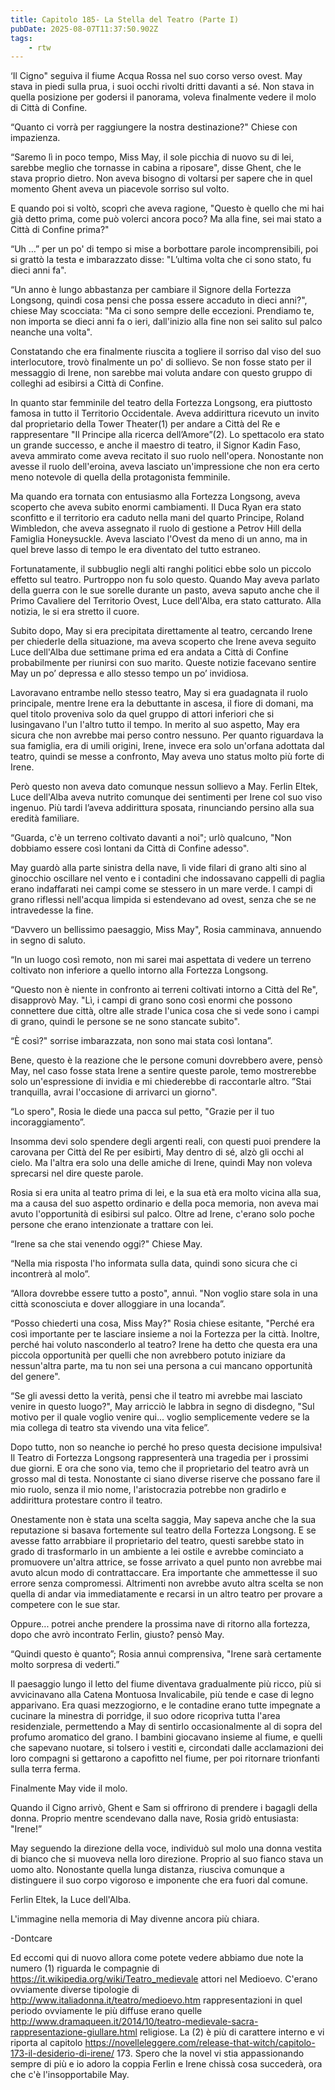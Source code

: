 ```yaml
---
title: Capitolo 185- La Stella del Teatro (Parte I)
pubDate: 2025-08-07T11:37:50.902Z
tags:
    - rtw
---
```



‘Il Cigno" seguiva il fiume Acqua Rossa nel suo corso verso ovest. May stava in piedi sulla prua, i suoi occhi rivolti dritti davanti a sé. Non stava in quella posizione per godersi il panorama, voleva finalmente vedere il molo di Città di Confine.


“Quanto ci vorrà per raggiungere la nostra destinazione?" Chiese con impazienza.


“Saremo lì in poco tempo, Miss May, il sole picchia di nuovo su di lei, sarebbe meglio che tornasse in cabina a riposare", disse Ghent, che le stava proprio dietro. Non aveva bisogno di voltarsi per sapere che in quel momento Ghent aveva un piacevole sorriso sul volto.


E quando poi si voltò, scoprì che aveva ragione, "Questo è quello che mi hai già detto prima, come può volerci ancora poco? Ma alla fine, sei mai stato a Città di Confine prima?"


“Uh …” per un po' di tempo si mise a borbottare parole incomprensibili, poi si grattò la testa e imbarazzato disse: "L’ultima volta che ci sono stato, fu dieci anni fa".


“Un anno è lungo abbastanza per cambiare il Signore della Fortezza Longsong, quindi cosa pensi che possa essere accaduto in dieci anni?", chiese May scocciata: "Ma ci sono sempre delle eccezioni. Prendiamo te, non importa se dieci anni fa o ieri, dall'inizio alla fine non sei salito sul palco neanche una volta".


Constatando che era finalmente riuscita a togliere il sorriso dal viso del suo interlocutore, trovò finalmente un po' di sollievo. Se non fosse stato per il messaggio di Irene, non sarebbe mai voluta andare con questo gruppo di colleghi ad esibirsi a Città di Confine.


In quanto star femminile del teatro della Fortezza Longsong, era piuttosto famosa in tutto il Territorio Occidentale. Aveva addirittura ricevuto un invito dal proprietario della Tower Theater(1) per andare a Città del Re e rappresentare "Il Principe alla ricerca dell’Amore”(2). Lo spettacolo era stato un grande successo, e anche il maestro di teatro, il Signor Kadin Faso, aveva ammirato come aveva recitato il suo ruolo nell'opera. Nonostante non avesse il ruolo dell'eroina, aveva lasciato un'impressione che non era certo meno notevole di quella della protagonista femminile.


Ma quando era tornata con entusiasmo alla Fortezza Longsong, aveva scoperto che aveva subito enormi cambiamenti. Il Duca Ryan era stato sconfitto e il territorio era caduto nella mani del quarto Principe, Roland Wimbledon, che aveva assegnato il ruolo di gestione a Petrov Hill della Famiglia Honeysuckle. Aveva lasciato l'Ovest da meno di un anno, ma in quel breve lasso di tempo le era diventato del tutto estraneo.


Fortunatamente, il subbuglio negli alti ranghi politici ebbe solo un piccolo effetto sul teatro. Purtroppo non fu solo questo. Quando May aveva parlato della guerra con le sue sorelle durante un pasto, aveva saputo anche che il Primo Cavaliere del Territorio Ovest, Luce dell'Alba, era stato catturato. Alla notizia, le si era stretto il cuore.


Subito dopo, May si era precipitata direttamente al teatro, cercando Irene per chiederle della situazione, ma aveva scoperto che Irene aveva seguito Luce dell'Alba due settimane prima ed era andata a Città di Confine probabilmente per riunirsi con suo marito. Queste notizie facevano sentire May un po’ depressa e allo stesso tempo un po’ invidiosa.


Lavoravano entrambe nello stesso teatro, May si era guadagnata il ruolo principale, mentre Irene era la debuttante in ascesa, il fiore di domani, ma quel titolo proveniva solo da quel gruppo di attori inferiori che si lusingavano l'un l'altro tutto il tempo. In merito al suo aspetto, May era sicura che non avrebbe mai perso contro nessuno. Per quanto riguardava la sua famiglia, era di umili origini, Irene, invece era solo un'orfana adottata dal teatro, quindi se messe a confronto, May aveva uno status molto più forte di Irene.


Però questo non aveva dato comunque nessun sollievo a May. Ferlin Eltek, Luce dell'Alba aveva nutrito  comunque dei sentimenti per Irene col suo viso ingenuo. Più tardi l’aveva addirittura sposata, rinunciando persino alla sua eredità familiare.


“Guarda, c'è un terreno coltivato davanti a noi"; urlò qualcuno, "Non dobbiamo essere così lontani da Città di Confine adesso".


May guardò alla parte sinistra della nave, lì vide filari di grano alti sino al ginocchio oscillare nel vento e i contadini che indossavano cappelli di paglia erano indaffarati nei campi come se stessero in un mare verde. I campi di grano riflessi nell'acqua limpida si estendevano ad ovest, senza che se ne intravedesse la fine.


“Davvero un bellissimo paesaggio, Miss May", Rosia camminava, annuendo in segno di saluto.


“In un luogo così remoto, non mi sarei mai aspettata di vedere un terreno coltivato non inferiore a quello intorno alla Fortezza Longsong.


“Questo non è niente in confronto ai terreni coltivati intorno a Città del Re", disapprovò May. "Lì, i campi di grano sono così enormi che possono connettere due città, oltre alle strade l'unica cosa che si vede sono i campi di grano, quindi le persone se ne sono stancate subito".


“È così?" sorrise imbarazzata, non sono mai stata così lontana”.


Bene, questo è la reazione che le persone comuni dovrebbero avere, pensò May, nel caso fosse stata Irene a sentire queste parole, temo mostrerebbe solo un'espressione di invidia e mi chiederebbe di raccontarle altro. ”Stai tranquilla, avrai l'occasione di arrivarci un giorno".


“Lo spero", Rosia le diede una pacca sul petto, "Grazie per il tuo incoraggiamento”.


Insomma devi solo spendere degli argenti reali, con questi puoi prendere la carovana per Città del Re per esibirti, May dentro di sé, alzò gli occhi al cielo. Ma l'altra era solo una delle amiche di Irene, quindi May non voleva sprecarsi nel dire queste parole.


Rosia si era unita al teatro prima di lei, e la sua età era molto vicina alla sua, ma a causa del suo aspetto ordinario e della poca memoria, non aveva mai avuto l'opportunità di esibirsi sul palco. Oltre ad Irene, c'erano solo poche persone che erano intenzionate a trattare con lei.


“Irene sa che stai venendo oggi?" Chiese May.


“Nella mia risposta l'ho informata sulla data, quindi sono sicura che ci incontrerà al molo”.


“Allora dovrebbe essere tutto a posto", annuì. "Non voglio stare sola in una città sconosciuta e dover alloggiare in una locanda”.


“Posso chiederti una cosa, Miss May?" Rosia chiese esitante, "Perché era così importante per te lasciare insieme a noi la Fortezza per la città. Inoltre, perché hai voluto nasconderlo al teatro? Irene ha detto che questa era una piccola opportunità per quelli che non avrebbero potuto iniziare da nessun'altra parte, ma tu non sei una persona a cui mancano opportunità del genere".


“Se gli avessi detto la verità, pensi che il teatro mi avrebbe mai lasciato venire in questo luogo?", May arricciò le labbra in segno di disdegno, "Sul motivo per il quale voglio venire qui... voglio semplicemente vedere se la mia collega di teatro sta vivendo una vita felice”.


Dopo tutto, non so neanche io perché ho preso questa decisione impulsiva! Il Teatro di Fortezza Longsong rappresenterà una tragedia per i prossimi due giorni. E ora che sono via, temo che il proprietario del teatro avrà un grosso mal di testa. Nonostante ci siano diverse riserve che possano fare il mio ruolo, senza il mio nome, l'aristocrazia potrebbe non gradirlo e addirittura protestare contro il teatro.


Onestamente non è stata una scelta saggia, May sapeva anche che la sua reputazione si basava fortemente sul teatro della Fortezza Longsong. E se avesse fatto arrabbiare il proprietario del teatro,  questi sarebbe stato in grado di trasformarlo in un ambiente a lei ostile e avrebbe cominciato a promuovere un'altra attrice, se fosse arrivato a quel punto non avrebbe mai avuto alcun modo di contrattaccare. Era importante che ammettesse il suo errore senza compromessi. Altrimenti non avrebbe avuto altra scelta se non quella di andar via immediatamente e recarsi in un altro teatro per provare a competere con le sue star.


Oppure... potrei anche prendere la prossima nave di ritorno alla fortezza, dopo che avrò incontrato Ferlin, giusto? pensò May.


“Quindi questo è quanto”; Rosia annuì comprensiva, "Irene sarà certamente molto sorpresa di vederti.”


Il paesaggio lungo il letto del fiume diventava gradualmente più ricco, più si avvicinavano alla Catena Montuosa Invalicabile, più tende e case di legno apparivano. Era quasi mezzogiorno, e le contadine erano tutte impegnate a cucinare la minestra di porridge, il suo odore ricopriva tutta l'area residenziale, permettendo a May di sentirlo occasionalmente al di sopra del profumo aromatico del grano. I bambini giocavano insieme al fiume, e quelli che sapevano nuotare, si tolsero i vestiti e, circondati dalle acclamazioni dei loro compagni si gettarono a capofitto nel fiume, per poi ritornare trionfanti sulla terra ferma.


Finalmente May vide il molo.


Quando il Cigno arrivò, Ghent e Sam si offrirono di prendere i bagagli della donna. Proprio mentre scendevano dalla nave, Rosia gridò entusiasta: "Irene!”


May seguendo la direzione della voce, individuò sul molo una donna vestita di bianco che si muoveva nella loro direzione. Proprio al suo fianco stava un uomo alto. Nonostante quella lunga distanza, riusciva comunque a distinguere il suo corpo vigoroso e imponente che era fuori dal comune.


Ferlin Eltek, la Luce dell'Alba.


L'immagine nella memoria di May divenne ancora più chiara.




-Dontcare




Ed eccomi qui di nuovo allora come potete vedere abbiamo due note la numero (1) riguarda le compagnie di https://it.wikipedia.org/wiki/Teatro_medievale attori nel Medioevo. C'erano ovviamente diverse tipologie di http://www.italiadonna.it/teatro/medioevo.htm rappresentazioni in quel periodo ovviamente le più diffuse erano quelle http://www.dramaqueen.it/2014/10/teatro-medievale-sacra-rappresentazione-giullare.html religiose.
La (2) è più di carattere interno e vi riporta al capitolo https://novelleleggere.com/release-that-witch/capitolo-173-il-desiderio-di-irene/ 173. Spero che la novel vi stia appassionando sempre di più e io adoro la coppia Ferlin e Irene chissà cosa succederà, ora che c'è l'insopportabile May.
                                


                                



